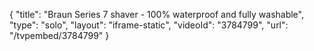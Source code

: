 {
    "title": "Braun Series 7 shaver - 100% waterproof and fully washable",
    "type": "solo",
    "layout": "iframe-static",
    "videoId": "3784799",
    "url": "\/tvpembed\/3784799"
}